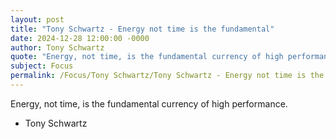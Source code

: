 ```yaml
---
layout: post
title: "Tony Schwartz - Energy not time is the fundamental"
date: 2024-12-28 12:00:00 -0000
author: Tony Schwartz
quote: "Energy, not time, is the fundamental currency of high performance."
subject: Focus
permalink: /Focus/Tony Schwartz/Tony Schwartz - Energy not time is the fundamental
---
```


Energy, not time, is the fundamental currency of high performance.

- Tony Schwartz
